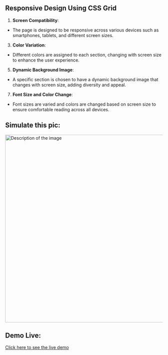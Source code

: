 ## Responsive Design Using CSS Grid

1. **Screen Compatibility**:
  - The page is designed to be responsive across various devices such as smartphones, tablets, and different screen sizes.

3. **Color Variation**:
  - Different colors are assigned to each section, changing with screen size to enhance the user experience.

5. **Dynamic Background Image**:
  - A specific section is chosen to have a dynamic background image that changes with screen size, adding diversity and appeal.

7. **Font Size and Color Change**:
  - Font sizes are varied and colors are changed based on screen size to ensure comfortable reading across all devices.

## Simulate this pic:


<img src="https://drive.google.com/uc?id=1bBwnRPfyfLbDSxcN_N9Wlwx0u0w3RpEs" alt="Description of the image" width="600">


## Demo Live:
[Click here to see the live demo](https://sara3saeed.github.io/CSS-Lab-Grid/)

